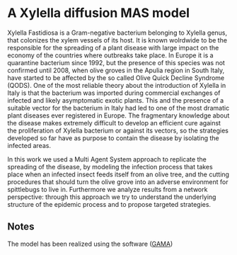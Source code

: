 # A Xylella diffusion MAS model

Xylella Fastidiosa is a Gram-negative bacterium belonging to Xylella genus, that colonizes the xylem vessels of its host. It is known wolrdwide to be the responsible for the spreading of a plant disease with large impact on the economy of the countries where outbreaks take place. In Europe it is a quarantine bacterium since 1992, but the presence of this species was not confirmed until 2008, when olive groves in the Apulia region in South Italy, have started to be affected by the so called Olive Quick Decline Syndrome (QODS). One of the most reliable theory about the introduction of Xylella in Italy is that the bacterium was imported during commercial exchanges of infected and likely asymptomatic exotic plants. 
This and the presence of a suitable vector for the bacterium in Italy had led to one of the most dramatic plant diseases ever registered in Europe. The fragmentary knowledge about the disease makes extremely difficult to develop an efficient cure against the proliferation of Xylella bacterium or against its vectors, so the strategies developed so far have as purpose to contain the disease by isolating the infected areas. 

In this work we used a Multi Agent System approach to replicate the spreading of the disease, by modeling the infection process that takes place when an infected insect feeds itself from an olive tree, and the cutting procedures that should turn the olive grove into an adverse environment for spittlebugs to live in. Furthermore we analyze results from a network perspective: through this approach we try to understand the underlying structure of the epidemic process and to propose targeted strategies.

## Notes 
The model has been realized using the software ([GAMA](https://www.google.com))
